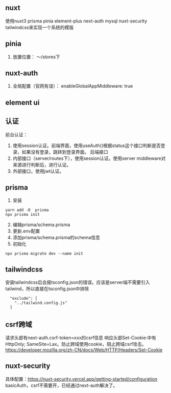 ## nuxt 
使用nuxt3 prisma pinia element-plus next-auth mysql nuxt-security tailwindcss来实现一个系统的模版

## pinia
1. 放置位置：
～/stores下

## nuxt-auth 
1. 全局配置（官网有误）：    enableGlobalAppMiddleware: true

## element ui

## 认证
前台认证：
1. 使用session认证。前端界面，使用useAuth()根据status这个接口判断是否登录，如果没有登录，跳转到登录界面。 
后端接口
1. 内部接口（server/routes下），使用session认证。使用server middleware对来源进行判断后，进行认证。
2. 外部接口，使用jwt认证。 

## prisma
1. 安装
```
yarn add -D  prisma
npx prisma init
```
2. 编辑prisma/schema.prisma
3. 更新.env配置
4. 添加prisma/schema.prisma的schema信息
5. 初始化
```
npx prisma migrate dev --name init 
```

## tailwindcss
安装tailwindcss后会报tsconfig.json的错误。应该是server端不需要引入tailwind，所以直接在tsconfig.json中排除
```
  "exclude": [
    "../tailwind.config.js"
  ]
```
  

## csrf跨域
请求头部有next-auth.csrf-token=xxx的csrf信息
响应头部Set-Cookie:中有HttpOnly; SameSite=Lax。防止跨域使用cookie，阻止跨域csrf攻击。
https://developer.mozilla.org/zh-CN/docs/Web/HTTP/Headers/Set-Cookie

## nuxt-security
具体配置：https://nuxt-security.vercel.app/getting-started/configuration
basicAuth，csrf不需要开，已经通过next-auth解决了。

